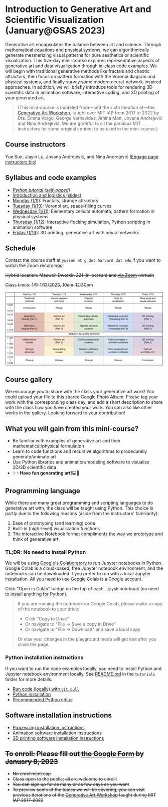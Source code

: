 # Introduction to Generative Art and Scientific Visualization (January@GSAS 2023)

Generative art encapsulates the balance between art and science. Through mathematical equations and physical systems, we can algorithmically generate mesmerizing visual patterns for pure aesthetics or scientific visualization. This five-day mini-course explores representative aspects of generative art and data visualization through in-class code examples. We will begin with traditional generative methods like fractals and chaotic attractors, then focus on pattern formation with the Voronoi diagram and physical systems, and finally survey some modern neural-network-inspired approaches. In addition, we will briefly introduce tools for rendering 3D scientific data in animation software, interactive coding, and 3D printing of your generated art.

>(This mini-course is modeled from—and the sixth iteration of—the [Generative Art Workshop](https://github.com/gvarnavi/generative-art-iap), taught over MIT IAP from 2017 to 2022 by Drs. Emma Vargo, George Varnavides, Amina Matt, Jovana Andrejević and Nina Andrejević. We are grateful to all the previous MIT instructors for some original content to be used in the mini-course.)

## Course instructors
Yue Sun, Jiayin Lu, Jovana Andrejević, and Nina Andrejević ([Engage page instructors bio](https://engage.gsas.harvard.edu/event/8632768))

## Syllabus and code examples

- _[Python tutorial (self-paced)](https://github.com/yue-sun/generative-art/tree/main/tutorials)_
- [Introduction and logistics (slides)](https://github.com/yue-sun/generative-art/blob/main/01_monday/00_intro_logistics.pdf)
- [Monday (1/9)](https://github.com/yue-sun/generative-art/tree/main/01_monday/README.md): Fractals, strange attractors
- [Tuesday (1/10)](https://github.com/yue-sun/generative-art/tree/main/02_tuesday/README.md): Voronoi art, space-filling curves
- [Wednesday (1/11)](https://github.com/yue-sun/generative-art/tree/main/03_wednesday/README.md): Elementary cellular automata, pattern formation in physical systems
- [Thursday (1/12)](https://github.com/yue-sun/generative-art/tree/main/04_thursday/README.md): Interactive flocking simulation, Python scripting in animation software
- [Friday (1/13)](https://github.com/yue-sun/generative-art/tree/main/05_friday/README.md): 3D printing, generative art with neural networks



## Schedule

Contact the course staff at `yuesun at g dot harvard dot edu` if you want to watch the Zoom recordings.

~~Hybrid location: Maxwell Dworkin 221 (in-person) and [via Zoom](https://harvard.zoom.us/j/98070950257?pwd=K2F0cDBUM0IxZkplbFBRWG01N1BEdz09) (virtual)~~

~~Class times: 1/9-1/13/2023, 10am-12:30pm~~

![Course Schedule](figs/schedule_2023.png)

## Course gallery

We encourage you to share with the class your generative art work! You could upload your file to this [shared Google Photo Album](https://photos.app.goo.gl/RxjNkAPqLugHKFzTA). Please tag your work with the corresponding class day, and add a short description to share with the class how you have created your work. You can also like other works in the gallery. Looking forward to your contribution!

## What you will gain from this mini-course?

- Be familiar with examples of generative art and their mathematical/physical formulation
- Learn to code functions and recursive algorithms to procedurally generate/animate art
- Use Python libraries and animation/modeling software to visualize 2D/3D scientific data
- :sparkles::sparkles:**Have fun generating art!**:computer::art:

## Programming language

While there are many great programming and scripting languages to do generative art with, the class will be taught using Python. This choice is partly due to the following reasons (aside from the instructors' familiarity):
1. Ease of prototyping (and learning) code
2. Built-in (high-level) visualization functions
3. The interactive Notebook format compliments the way we prototype and think of generative art

### TL;DR: No need to install Python

We will be using [Google's Colaboratory](https://colab.research.google.com/notebooks/welcome.ipynb) to run Jupyter notebooks in Python. Google Colab is a cloud-based, free Jupyter notebook environment, and the notebooks can be downloaded if you prefer to run with a local Jupyter installation. All you need to use Google Colab is a Google account.

Click "Open in Colab" badge on the top of each `.ipynb` notebook (no need to install anything for Python).

> If you are running the notebook on Google Colab, please make a copy of the notebook to your drive:
>
> - Click "Copy to Drive"
> - Or navigate to "File -> Save a copy in Drive"
> - Or navigate to "File -> Download" and save a local copy
>
> Or else your changes in the playground mode will get lost after you close the page.

### Python installation instructions

If you want to run the code examples locally, you need to install Python and Jupyter notebook environment locally. See [README.md](https://github.com/yue-sun/generative-art/tree/main/tutorials) in the `tutorials` folder for more details:
- [Run code (locally) with `git pull`](https://github.com/yue-sun/generative-art/tree/main/tutorials#run-code-locally)
- [Python installation](https://github.com/yue-sun/generative-art/tree/main/tutorials#python-installation)
- [Recommended Python editor](https://github.com/yue-sun/generative-art/tree/main/tutorials#recommended-python-editor)

## Software installation instructions

- [Processing installation instructions](https://github.com/yue-sun/generative-art/blob/main/04_thursday#processing-installation-instructions)
- [Animation software installation instructions](https://github.com/yue-sun/generative-art/blob/main/04_thursday#animation-software-installation-instructions)
- [3D printing software installation instructions](https://github.com/yue-sun/generative-art/tree/main/05_friday#3d-printing-software-download-and-preparation-instructions)

## ~~**To enroll: Please fill out [the Google Form](https://docs.google.com/forms/d/e/1FAIpQLScz5_jmoouKRGaHxp-3YwT_7SfrEJYPgFAIoVfT7sPREAXWTQ/viewform) by January 8, 2023**~~

- ~~No enrollment cap~~
- ~~Class open to the public; all are welcome to enroll!~~
- ~~You can sign up for as many or as few days as you want~~
- ~~To preview some of the topics we will be covering, you can visit previous iterations of the [Generative Art Workshop](https://github.com/gvarnavi/generative-art-iap) taught during MIT IAP 2017-2022~~